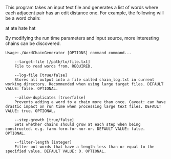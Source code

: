 This program takes an input text file and generates a list of words where each adjacent pair has an edit distance one. For example, the following will be a word chain:

at ate hate hat

By modifying the run time parameters and input source, more interesting chains can be discovered.

	Usage:./WordChainGenerator [OPTIONS] command command...

        --target-file [/path/to/file.txt]
        File to read words from. REQUIRED.

        --log-file [true/false]
        Stores all output into a file called chain_log.txt in current working directory. Recommended when using large target files. DEFAULT VALUE: false. OPTIONAL.

        --allow-duplicates [true/false]
        Prevents adding a word to a chain more than once. Caveat: can have drastic impact on run time when processing large text files. DEFAULT VALUE: true. OPTIONAL.

        --step-growth [true/false]
        Sets whether chains should grow at each step when being constructed. e.g. farm-form-for-nor-or. DEFAULT VALUE: false. OPTIONAL.

        --filter-length [integer]
        Filter out words that have a length less than or equal to the specified value. DEFAULT VALUE: 0. OPTIONAL.


